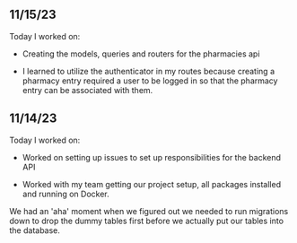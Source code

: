 ## 11/15/23

Today I worked on:

- Creating the models, queries and routers for the pharmacies api

- I learned to utilize the authenticator in my routes because creating a pharmacy entry required a user to be logged in so that the pharmacy entry can be associated with them.

## 11/14/23

Today I worked on:

- Worked on setting up issues to set up responsibilities for the backend API

- Worked with my team getting our project setup, all packages installed and running on Docker.

We had an 'aha' moment when we figured out we needed to run migrations down to drop the dummy tables first before we actually put our tables into the database.

